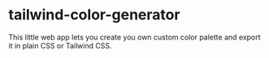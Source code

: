 # tailwind-color-generator
This little web app lets you create you own custom color palette and export it in plain CSS or Tailwind CSS.

